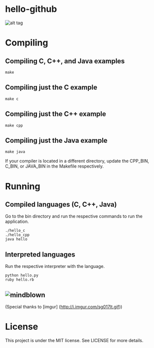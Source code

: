 hello-github
============

![alt tag](https://raw.github.com/luke-ho/hello-github/master/img/hello_github.png)

Compiling
============

Compiling C, C++, and Java examples
-------------------------
    make

Compiling just the C example
-------------------------
    make c

Compiling just the C++ example
-------------------------
    make cpp

Compiling just the Java example
-------------------------
    make java

If your compiler is located in a different directory, update the CPP_BIN, C_BIN, or JAVA_BIN in the Makefile respectively.

Running 
============

Compiled languages (C, C++, Java)
-------------------------
Go to the bin directory and run the respective commands to run the application.

    ./hello_c
    ./hello_cpp
    java hello

Interpreted languages
-------------------------
Run the respective interpreter with the language.

    python hello.py
    ruby hello.rb

![mindblown](https://raw.github.com/luke-ho/hello-github/master/img/mind_blown.gif) 
-------------------------
(Special thanks to [imgur] (http://i.imgur.com/sg017lt.gif))

License
============

This project is under the MIT license. See LICENSE for more details.

